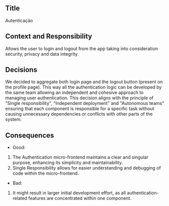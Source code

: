 
<!-- 
Justify using arguments related to
- Simplicity
- Single responsibility  /////
- Reusability
- Independent deployment /////
- Autonomous teams       /////
- Vertical services
- Flexibility
- Define the responsibility of each
micro-frontend 
-->

## Title
Autenticação
## Context and Responsibility
Allows the user to login and logout from the app taking into consideration security, privacy and data integrity.
## Decisions
We decided to aggregate both login page and the logout button (present on the profile page). This way all the authentication logic can be developed by the same team allowing an independent and cohesive approach to managing user authentication. This decision aligns with the principle of "Single responsibility", "Independent deployment" and "Autonomous teams" ensuring that each component is responsible for a specific task without causing unnecessary dependencies or conflicts with other parts of the system.
## Consequences
* Good: 
1. The Authentication micro-frontend maintains a clear and singular purpose, enhancing its simplicity and maintainability.
2. Single Responsibility allows for easier understanding and debugging of code within the micro-frontend.
* Bad:
1. It might result in larger initial development effort, as all authentication-related features are concentrated within one component.